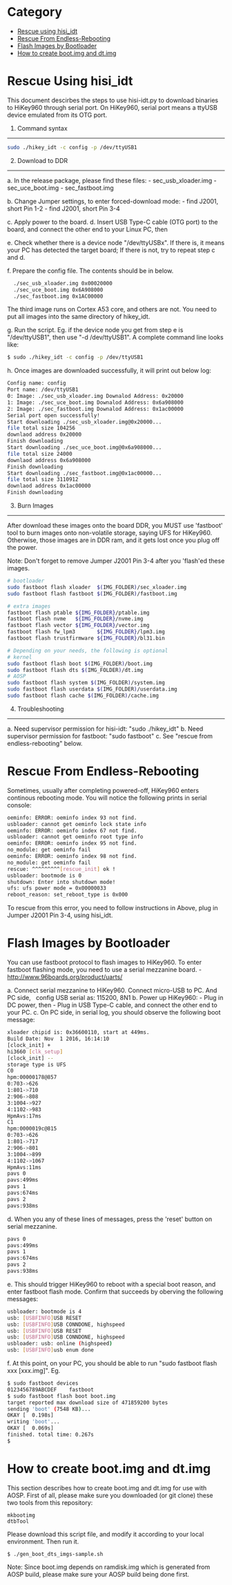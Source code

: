 Category
========
* [Rescue using hisi_idt](https://github.com/96boards-hikey/tools-images-hikey960/blob/master/README.md#rescue-using-hisi_idt)
* [Rescue From Endless-Rebooting](https://github.com/96boards-hikey/tools-images-hikey960/blob/master/README.md#rescue-from-endless-rebooting) 
* [Flash Images by Bootloader](https://github.com/96boards-hikey/tools-images-hikey960/blob/master/README.md#flash-images-by-bootloader)
* [How to create boot.img and dt.img](https://github.com/96boards-hikey/tools-images-hikey960/blob/master/README.md#how-to-create-boot-img-and-dt-img)

Rescue Using hisi_idt
=====================

This document descirbes the steps to use hisi-idt.py to download binaries to HiKey960 through serial port. On HiKey960, serial port means a ttyUSB device emulated from its OTG port.

1. Command syntax
-----------------
```sh
sudo ./hikey_idt -c config -p /dev/ttyUSB1
```

2. Download to DDR
------------------

a.  In the release package, please find these files:
	- sec_usb_xloader.img
	- sec_uce_boot.img
	- sec_fastboot.img

b.  Change Jumper settings, to enter forced-download mode:
	- find J2001, short Pin 1-2
	- find J2001, short Pin 3-4

c.  Apply power to the board.
d.  Insert USB Type-C cable (OTG port) to the board, and connect the other end
    to your Linux PC, then

e.  Check whether there is a device node "/dev/ttyUSBx". If there is, it means
    your PC has detected the target board; If there is not, try to repeat
    step c and d.

f.  Prepare the config file. The contents should be in below.	
```sh
  ./sec_usb_xloader.img 0x00020000
  ./sec_uce_boot.img 0x6A908000
  ./sec_fastboot.img 0x1AC00000
```
The third image runs on Cortex A53 core, and others are not. You need to put all images into the same directory of hikey_idt.

g.  Run the script. Eg. if the device node you get from step e is
    "/dev/ttyUSB1", then use "-d /dev/ttyUSB1". A complete command line looks
    like:
```sh
$ sudo ./hikey_idt -c config -p /dev/ttyUSB1
```

h. Once images are downloaded successfully, it will print out below log:
```sh
Config name: config
Port name: /dev/ttyUSB1
0: Image: ./sec_usb_xloader.img Downalod Address: 0x20000
1: Image: ./sec_uce_boot.img Downalod Address: 0x6a908000
2: Image: ./sec_fastboot.img Downalod Address: 0x1ac00000
Serial port open successfully!
Start downloading ./sec_usb_xloader.img@0x20000...
file total size 104256
downlaod address 0x20000
Finish downloading
Start downloading ./sec_uce_boot.img@0x6a908000...
file total size 24000
downlaod address 0x6a908000
Finish downloading
Start downloading ./sec_fastboot.img@0x1ac00000...
file total size 3110912
downlaod address 0x1ac00000
Finish downloading
```

3. Burn Images
--------------

After download these images onto the board DDR, you MUST use 'fastboot' tool to burn images onto non-volatile storage, saying UFS for HiKey960. Otherwise, those images are in DDR ram, and it gets lost once you plug off the power.

Note: Don't forget to remove Jumper J2001 Pin 3-4 after you 'flash'ed these images.
```sh
# bootloader
sudo fastboot flash xloader  $(IMG_FOLDER)/sec_xloader.img
sudo fastboot flash fastboot $(IMG_FOLDER)/fastboot.img

# extra images
fastboot flash ptable ${IMG_FOLDER}/ptable.img
fastboot flash nvme   ${IMG_FOLDER}/nvme.img
fastboot flash vector ${IMG_FOLDER}/vector.img
fastboot flash fw_lpm3       ${IMG_FOLDER}/lpm3.img
fastboot flash trustfirmware ${IMG_FOLDER}/bl31.bin

# Depending on your needs, the following is optional
# kernel
sudo fastboot flash boot $(IMG_FOLDER)/boot.img
sudo fastboot flash dts $(IMG_FOLDER)/dt.img
# AOSP
sudo fastboot flash system $(IMG_FOLDER)/system.img
sudo fastboot flash userdata $(IMG_FOLDER)/userdata.img
sudo fastboot flash cache $(IMG_FOLDER)/cache.img
```

4. Troubleshooting
------------------
a.  Need supervisor permission for hisi-idt: "sudo ./hikey_idt"
b.  Need supervisor permission for fastboot: "sudo fastboot"
c.  See "rescue from endless-rebooting" below.

Rescue From Endless-Rebooting
=============================

Sometimes, usually after completing powered-off, HiKey960 enters continous rebooting mode. You will notice the following prints in serial console:

```sh
oeminfo: ERROR: oeminfo index 93 not find.
usbloader: cannot get oeminfo lock state info
oeminfo: ERROR: oeminfo index 67 not find.
usbloader: cannot get oeminfo root type info
oeminfo: ERROR: oeminfo index 95 not find.
no_module: get oeminfo fail
oeminfo: ERROR: oeminfo index 98 not find.
no_module: get oeminfo fail
rescue: ^^^^^^^^^[rescue_init] ok !
usbloader: bootmode is 0
shutdown: Enter into shutdown mode!
ufs: ufs power mode = 0x00000033
reboot_reason: set_reboot_type is 0x000
```

To rescue from this error, you need to follow instructions in Above, plug in Jumper J2001 Pin 3-4, using hisi_idt.


Flash Images by Bootloader
============================

You can use fastboot protocol to flash images to HiKey960. To enter fastboot
flashing mode, you need to use a serial mezzanine board.
	- http://www.96boards.org/product/uarts/

a. Connect serial mezzanine to HiKey960. Connect micro-USB to PC. And PC side,
   config USB serial as: 115200, 8N1
b. Power up HiKey960:
	- Plug in DC power, then
	- Plug in USB Type-C cable, and connect the other end to your PC.
c. On PC side, in serial log, you should observe the following boot message:
```sh
xloader chipid is: 0x36600110, start at 449ms.
Build Date: Nov  1 2016, 16:14:10
[clock_init] +
hi3660 [clk_setup]
[clock_init] --
storage type is UFS
C0
hpm:00000178@857
0:703->626
1:801->710
2:906->808
3:1004->927
4:1102->983
HpmAvs:17ms
C1
hpm:0000019c@815
0:703->626
1:801->717
2:906->801
3:1004->899
4:1102->1067
HpmAvs:11ms
pavs 0
pavs:499ms
pavs 1
pavs:674ms
pavs 2
pavs:938ms
```

d. When you any of these lines of messages, press the 'reset' button on serial
   mezzanine.
```sh
pavs 0
pavs:499ms
pavs 1
pavs:674ms
pavs 2
pavs:938ms
```

e. This should trigger HiKey960 to reboot with a special boot reason, and enter fastboot flash mode. Confirm that succeeds by oberving the following messages:
```sh
usbloader: bootmode is 4
usb: [USBFINFO]USB RESET
usb: [USBFINFO]USB CONNDONE, highspeed
usb: [USBFINFO]USB RESET
usb: [USBFINFO]USB CONNDONE, highspeed
usbloader: usb: online (highspeed)
usb: [USBFINFO]usb enum done
```

f. At this point, on your PC, you should be able to run "sudo fastboot flash
   xxx [xxx.img]". Eg.
```sh
$ sudo fastboot devices
0123456789ABCDEF	fastboot
$ sudo fastboot flash boot boot.img
target reported max download size of 471859200 bytes
sending 'boot' (7548 KB)...
OKAY [  0.198s]
writing 'boot'...
OKAY [  0.069s]
finished. total time: 0.267s
$
```

How to create boot.img and dt.img
=================================
This section describes how to create boot.img and dt.img for use with AOSP. First of all, please make sure you downloaded (or git clone) these two tools from this repository:
```
mkbootimg
dtbTool
```

Please download this script file, and modify it according to your local environment. Then run it.
```
$ ./gen_boot_dts_imgs-sample.sh
```

Note: Since boot.img depends on ramdisk.img which is generated from AOSP build, please make sure your AOSP build being done first.
